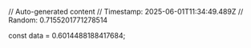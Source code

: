 // Auto-generated content
// Timestamp: 2025-06-01T11:34:49.489Z
// Random: 0.7155201771278514

const data = 0.6014488188417684;